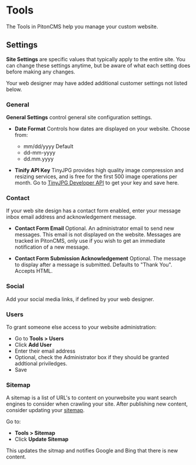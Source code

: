 # Tools

The Tools in PitonCMS help you manage your custom website.

## Settings
**Site Settings** are specific values that typically apply to the entire site. You can change these settings anytime, but be aware of what each setting does before making any changes.

Your web designer may have added additional customer settings not listed below.

### General
**General Settings** control general site configuration settings.

* **Date Format** Controls how dates are displayed on your website. Choose from:
  * mm/dd/yyyy Default
  * dd-mm-yyyy
  * dd.mm.yyyy

* **Tinify API Key** TinyJPG provides high quality image compression and resizing services, and is free for the first 500 image operations per month. Go to [TinyJPG Developer API](https://tinyjpg.com/developers) to get your key and save here.

### Contact
If your web site design has a contact form enabled, enter your message inbox email address and acknowledgement message.

* **Contact Form Email** Optional. An administrator email to send new messages. This email is not displayed on the website. Messages are tracked in PitonCMS, only use if you wish to get an immediate notification of a new message.

* **Contact Form Submission Acknowledgement** Optional. The message to display after a message is submitted. Defaults to "Thank You". Accepts HTML.

### Social
Add your social media links, if defined by your web designer.

### Users
To grant someone else access to your website administration:

* Go to **Tools > Users**
* Click **Add User**
* Enter their email address
* Optional, check the Administrator box if they should be granted addtional priviledges.
* Save

### Sitemap
A sitemap is a list of URL's to content on yourwebsite you want search engines to consider when crawling your site. After publishing new content, consider updating your [sitemap](/sitemap.xml).

Go to:
* **Tools > Sitemap**
* Click **Update Sitemap**

This updates the sitmap and notifies Google and Bing that there is new content.
